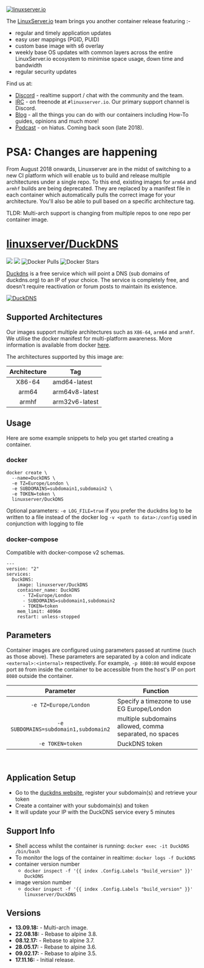 [![linuxserver.io](https://raw.githubusercontent.com/linuxserver/docker-templates/master/linuxserver.io/img/linuxserver_medium.png)](https://linuxserver.io)

The [LinuxServer.io](https://linuxserver.io) team brings you another container release featuring :-

 * regular and timely application updates
 * easy user mappings (PGID, PUID)
 * custom base image with s6 overlay
 * weekly base OS updates with common layers across the entire LinuxServer.io ecosystem to minimise space usage, down time and bandwidth
 * regular security updates

Find us at:
* [Discord](https://discord.gg/YWrKVTn) - realtime support / chat with the community and the team.
* [IRC](https://irc.linuxserver.io) - on freenode at `#linuxserver.io`. Our primary support channel is Discord.
* [Blog](https://blog.linuxserver.io) - all the things you can do with our containers including How-To guides, opinions and much more!
* [Podcast](https://podcast.linuxserver.io) - on hiatus. Coming back soon (late 2018).

# PSA: Changes are happening

From August 2018 onwards, Linuxserver are in the midst of switching to a new CI platform which will enable us to build and release multiple architectures under a single repo. To this end, existing images for `arm64` and `armhf` builds are being deprecated. They are replaced by a manifest file in each container which automatically pulls the correct image for your architecture. You'll also be able to pull based on a specific architecture tag.

TLDR: Multi-arch support is changing from multiple repos to one repo per container image.

# [linuxserver/DuckDNS](https://github.com/linuxserver/docker-DuckDNS)
[![](https://images.microbadger.com/badges/version/linuxserver/DuckDNS.svg)](https://microbadger.com/images/linuxserver/DuckDNS "Get your own version badge on microbadger.com")
[![](https://images.microbadger.com/badges/image/linuxserver/DuckDNS.svg)](https://microbadger.com/images/linuxserver/DuckDNS "Get your own version badge on microbadger.com")
![Docker Pulls](https://img.shields.io/docker/pulls/linuxserver/DuckDNS.svg)
![Docker Stars](https://img.shields.io/docker/stars/linuxserver/DuckDNS.svg)

[Duckdns](https://duckdns.org/) is a free service which will point a DNS (sub domains of duckdns.org) to an IP of your choice. The service is completely free, and doesn't require reactivation or forum posts to maintain its existence.

[![DuckDNS](https://raw.githubusercontent.com/linuxserver/docker-templates/master/linuxserver.io/img/duckdns.png)](https://duckdns.org/)

## Supported Architectures

Our images support multiple architectures such as `X86-64`, `arm64` and `armhf`. We utilise the docker manifest for multi-platform awareness. More information is available from docker [here](https://github.com/docker/distribution/blob/master/docs/spec/manifest-v2-2.md#manifest-list). 

The architectures supported by this image are:

| Architecture | Tag |
| :----: | --- |
| X86-64 | amd64-latest |
| arm64 | arm64v8-latest |
| armhf | arm32v6-latest |

## Usage

Here are some example snippets to help you get started creating a container.

### docker

```
docker create \
  --name=DuckDNS \
  -e TZ=Europe/London \
  -e SUBDOMAINS=subdomain1,subdomain2 \
  -e TOKEN=token \
  linuxserver/DuckDNS
```

Optional parameters:
`-e LOG_FILE=true` if you prefer the duckdns log to be written to a file instead of the docker log
`-v <path to data>:/config` used in conjunction with logging to file

### docker-compose

Compatible with docker-compose v2 schemas.

```
---
version: "2"
services:
  DuckDNS:
    image: linuxserver/DuckDNS
    container_name: DuckDNS
      - TZ=Europe/London
      - SUBDOMAINS=subdomain1,subdomain2
      - TOKEN=token
    mem_limit: 4096m
    restart: unless-stopped
```

## Parameters

Container images are configured using parameters passed at runtime (such as those above). These parameters are separated by a colon and indicate `<external>:<internal>` respectively. For example, `-p 8080:80` would expose port `80` from inside the container to be accessible from the host's IP on port `8080` outside the container.

| Parameter | Function |
| :----: | --- |
| `-e TZ=Europe/London` | Specify a timezone to use EG Europe/London |
| `-e SUBDOMAINS=subdomain1,subdomain2` | multiple subdomains allowed, comma separated, no spaces |
| `-e TOKEN=token` | DuckDNS token |


&nbsp;
## Application Setup

- Go to the [duckdns website](https://duckdns.org/), register your subdomain(s) and retrieve your token
- Create a container with your subdomain(s) and token
- It will update your IP with the DuckDNS service every 5 minutes



## Support Info

* Shell access whilst the container is running: `docker exec -it DuckDNS /bin/bash`
* To monitor the logs of the container in realtime: `docker logs -f DuckDNS`
* container version number 
  * `docker inspect -f '{{ index .Config.Labels "build_version" }}' DuckDNS`
* image version number
  * `docker inspect -f '{{ index .Config.Labels "build_version" }}' linuxserver/DuckDNS`

## Versions

* **13.09.18:** - Multi-arch image.
* **22.08.18:** - Rebase to alpine 3.8.
* **08.12.17:** - Rebase to alpine 3.7.
* **28.05.17:** - Rebase to alpine 3.6.
* **09.02.17:** - Rebase to alpine 3.5.
* **17.11.16:** - Initial release.
